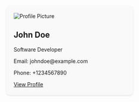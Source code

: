 <!DOCTYPE html>
<html lang="en">
<head>
<meta charset="UTF-8">
<meta name="viewport" content="width=device-width, initial-scale=1.0">
<title>Identification Card</title>
<style>
.card {
  width: 300px;
  background-color: #f9f9f9;
  border-radius: 10px;
  padding: 20px;
  box-shadow: 0 2px 4px rgba(0, 0, 0, 0.1);
}

.profile-pic {
  width: 100px;
  height: 100px;
  border-radius: 50%;
  margin-bottom: 10px;
}

.name {
  font-size: 24px;
  font-weight: bold;
}

.job-title {
  color: #888;
  margin-bottom: 10px;
}

.contact {
  color: #333;
}

.button {
  background-color: #3498db;
  color: #fff;
  padding: 10px 20px;
  border-radius: 5px;
  text-decoration: none;
}
</style>
</head>
<body>

<div class="card">
  <img src="profile-pic.jpg" alt="Profile Picture" class="profile-pic">
  <h2 class="name">John Doe</h2>
  <p class="job-title">Software Developer</p>
  <p class="contact">Email: johndoe@example.com</p>
  <p class="contact">Phone: +1234567890</p>
  <a href="#" class="button">View Profile</a>
</div>

</body>
</html>
